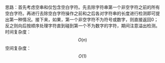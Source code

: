 思路：首先考虑空串和仅包含空白字符。先去除字符串第一个非空字符之前的所有空白字符。再进行去除空白字符操作之前和之后各对字符串的长度进行检测即可提出第一种情况。接下来，如果，第一个非空字符不为符号或数字，则直接返回0；反之则向后按顺序处理字符直到碰到第一个不为数字的字符，期间注意溢出检测。
时间复杂度：
$$O(n)$$
空间复杂度：
$$O(1)$$